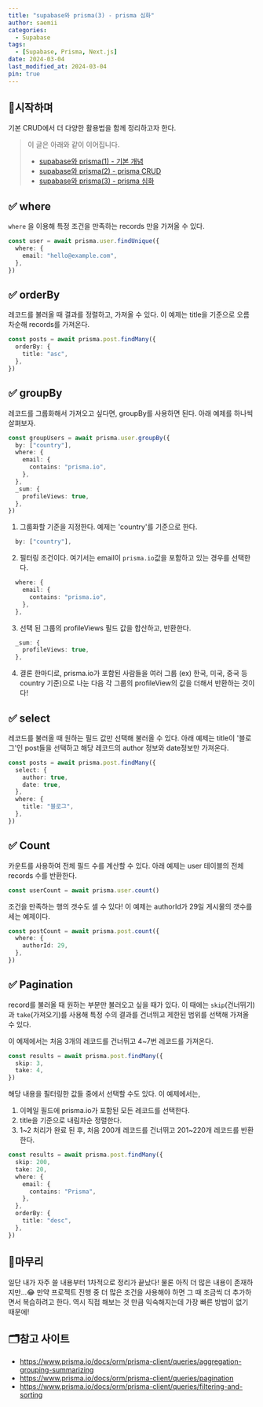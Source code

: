 ```yaml
---
title: "supabase와 prisma(3) - prisma 심화"
author: saemii
categories:
  - Supabase
tags:
  - [Supabase, Prisma, Next.js]
date: 2024-03-04
last_modified_at: 2024-03-04
pin: true
---
```


## 📌시작하며

기본 CRUD에서 더 다양한 활용법을 함께 정리하고자 한다.

> 이 글은 아래와 같이 이어집니다.
>
> - [supabase와 prisma(1) - 기본 개념](https://saemii-24.github.io/posts/supabase-1/)
> - [supabase와 prisma(2) - prisma CRUD](https://saemii-24.github.io/posts/supabase-2/)
> - [supabase와 prisma(3) - prisma 심화](https://saemii-24.github.io/posts/supabase-3/)

## ✅ where

`where` 을 이용해 특정 조건을 만족하는 records 만을 가져올 수 있다.

```typescript
const user = await prisma.user.findUnique({
  where: {
    email: "hello@example.com",
  },
})
```

## ✅ orderBy

레코드를 불러올 때 결과를 정렬하고, 가져올 수 있다. 이 예제는 title을 기준으로 오름차순해 records를 가져온다.

```typescript
const posts = await prisma.post.findMany({
  orderBy: {
    title: "asc",
  },
})
```

## ✅ groupBy

레코드를 그룹화해서 가져오고 싶다면, groupBy를 사용하면 된다. 아래 예제를 하나씩 살펴보자.

```typescript
const groupUsers = await prisma.user.groupBy({
  by: ["country"],
  where: {
    email: {
      contains: "prisma.io",
    },
  },
  _sum: {
    profileViews: true,
  },
})
```

1. 그룹화할 기준을 지정한다. 예제는 'country'를 기준으로 한다.

```typescript
  by: ["country"],
```

2. 필터링 조건이다. 여기서는 email이 `prisma.io`값을 포함하고 있는 경우를 선택한다.

```typescript
  where: {
    email: {
      contains: "prisma.io",
    },
  },
```

3. 선택 된 그룹의 profileViews 필드 값을 합산하고, 반환한다.

```typescript
  _sum: {
    profileViews: true,
  },
```

4. 결론
   한마디로, prisma.io가 포함된 사람들을 여러 그룹 (ex) 한국, 미국, 중국 등 country 기준)으로 나눈 다음 각 그룹의 profileView의 값을 더해서 반환하는 것이다!

## ✅ select

레코드를 불러올 때 원하는 필드 값만 선택해 불러올 수 있다. 아래 예제는 title이 '블로그'인 post들을 선택하고 해당 레코드의 author 정보와 date정보만 가져온다.

```typescript
const posts = await prisma.post.findMany({
  select: {
    author: true,
    date: true,
  },
  where: {
    title: "블로그",
  },
})
```

## ✅ Count

카운트를 사용하여 전체 필드 수를 계산할 수 있다. 아래 예제는 user 테이블의 전체 records 수를 반환한다.

```typescript
const userCount = await prisma.user.count()
```

조건을 만족하는 행의 갯수도 셀 수 있다! 이 예제는 authorId가 29일 게시물의 갯수를 세는 예제이다.

```typescript
const postCount = await prisma.post.count({
  where: {
    authorId: 29,
  },
})
```

## ✅ Pagination

record를 불러올 때 원하는 부분만 불러오고 싶을 때가 있다. 이 때에는 `skip`(건너뛰기)과 `take`(가져오기)를 사용해 특정 수의 결과를 건너뛰고 제한된 범위를 선택해 가져올 수 있다.

이 예제에서는 처음 3개의 레코드를 건너뛰고 4~7번 레코드를 가져온다.

```typescript
const results = await prisma.post.findMany({
  skip: 3,
  take: 4,
})
```

해당 내용을 필터링한 값들 중에서 선택할 수도 있다. 이 예제에서는,

1. 이메일 필드에 prisma.io가 포함된 모든 레코드를 선택한다.
2. title을 기준으로 내림차순 정렬한다.
3. 1~2 처리가 완료 된 후, 처음 200개 레코드를 건너뛰고 201~220개 레코드를 반환한다.

```typescript
const results = await prisma.post.findMany({
  skip: 200,
  take: 20,
  where: {
    email: {
      contains: "Prisma",
    },
  },
  orderBy: {
    title: "desc",
  },
})
```

## 📩마무리

일단 내가 자주 쓸 내용부터 1차적으로 정리가 끝났다! 물론 아직 더 많은 내용이 존재하지만...😂 만약 프로젝트 진행 중 더 많은 조건을 사용해야 하면 그 때 조금씩 더 추가하면서 복습하려고 한다.
역시 직접 해보는 것 만큼 익숙해지는데 가장 빠른 방법이 없기 때문에!

## 🗂️참고 사이트

- <https://www.prisma.io/docs/orm/prisma-client/queries/aggregation-grouping-summarizing>
- <https://www.prisma.io/docs/orm/prisma-client/queries/pagination>
- <https://www.prisma.io/docs/orm/prisma-client/queries/filtering-and-sorting>
